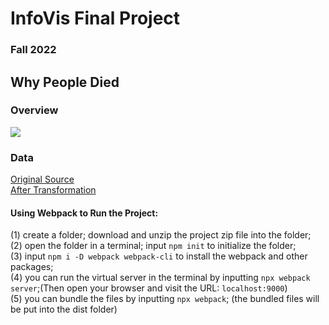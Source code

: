 # InfoVis Final Project
### Fall 2022
## Why People Died
  
### Overview
![](https://drive.google.com/file/d/1OoVtOIDSFwoFV0-OIrKJWR7C49fAL1_M/view?usp=sharing)

### Data
[Original Source](https://www.kaggle.com/datasets/iamsouravbanerjee/cause-of-deaths-around-the-world)  
[After Transformation](https://raw.githubusercontent.com/HongjinZhu/InfoVis_Final_Project/main/new_cod.csv)

#### Using Webpack to Run the Project:
(1) create a folder; download and unzip the project zip file into the folder;  
(2) open the folder in a terminal; input ``npm init`` to initialize the folder;  
(3) input ``npm i -D webpack webpack-cli`` to install the webpack and other packages;  
(4) you can run the virtual server in the terminal by inputting ``npx webpack server``;(Then open your browser and visit the URL: ``localhost:9000``)  
(5) you can bundle the files by inputting ``npx webpack``; (the bundled files will be put into the dist folder)
